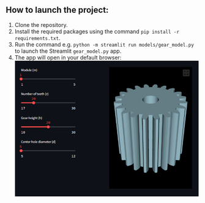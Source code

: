 How to launch the project:
---
1. Clone the repository.
2. Install the required packages using the command `pip install -r requirements.txt`.
3. Run the command e.g. `python -m streamlit run models/gear_model.py` to launch the Streamlit `gear_model.py` app.
4. The app will open in your default browser:
![img.png](_screenshots/gear_model.png)